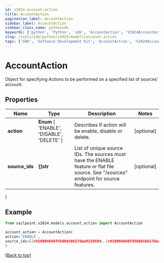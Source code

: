 ```yaml
---
id: v2024-account-action
title: AccountAction
pagination_label: AccountAction
sidebar_label: AccountAction
sidebar_class_name: pythonsdk
keywords: ['python', 'Python', 'sdk', 'AccountAction', 'V2024AccountAction'] 
slug: /tools/sdk/python/v2024/models/account-action
tags: ['SDK', 'Software Development Kit', 'AccountAction', 'V2024AccountAction']
---
```


# AccountAction

Object for specifying Actions to be performed on a specified list of sources' account.

## Properties

Name | Type | Description | Notes
------------ | ------------- | ------------- | -------------
**action** |  **Enum** [  'ENABLE',    'DISABLE',    'DELETE' ] | Describes if action will be enable, disable or delete. | [optional] 
**source_ids** | **[]str** | List of unique source IDs. The sources must have the ENABLE feature or flat file source. See \"/sources\" endpoint for source features. | [optional] 
}

## Example

```python
from sailpoint.v2024.models.account_action import AccountAction

account_action = AccountAction(
action='ENABLE',
source_ids=[2c918084660f45d6016617daa9210584, 2c918084660f45d6016617daa9210500]
)

```
[[Back to top]](#) 

